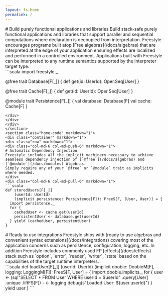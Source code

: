 ```yaml
---
layout: fs-home
permalink: /
---
```

<section class="home-code" markdown="1">
<div class="container" markdown="1">
<div class="row" markdown="1">
<div class="col-md-6" markdown="1">
# Build purely functional applications and libraries
Build stack-safe purely functional applications and libraries that support parallel and sequential computations where declaration is decoupled from interpretation.
Freestyle encourages programs built atop [Free algebras](/docs/algebras) that are interpreted at the edge of your application ensuring effects are localized and performed in a controlled environment.
Applications built with Freestyle can be interpreted to any runtime semantics supported by the interpreter target type.
</div>
<div class="col-md-6" markdown="1">
```scala
import freestyle._

@free trait Database[F[_]] {
  def get(id: UserId): Oper.Seq[User]
}

@free trait Cache[F[_]] {
  def get(id: UserId): Oper.Seq[User]
}

@module trait Persistence[F[_]] {
  val database: Database[F]
  val cache: Cache[F]
}
```
</div>
</div>
</div>
</section>
<section class="home-code" markdown="1">
<div class="container" markdown="1">
<div class="row" markdown="1">
<div class="col-md-6 col-md-push-6" markdown="1">
# Automatic Dependency Injection
Freestyle includes all the implicit machinery necessary to achieve seamless dependency injection of [`@free`](/docs/algebras) and [`@module`](/docs/modules) Algebras.
Simply require any of your `@free` or `@module` trait as implicits where needed.
</div>
<div class="col-md-6 col-md-pull-6" markdown="1">
```scala
def storedUsers[F[_]]
    (userId: UserId)
    (implicit persistence: Persistence[F]): FreeS[F, (User, User)] = {
  import persistence._
  for {
    cachedUser <- cache.get(userId)
    persistentUser <- database.get(userId)
  } yield (cachedUser, persistentUser)
}
```
</div>
</div>
</div>
</section>
<section class="home-code" markdown="1">
<div class="container" markdown="1">
<div class="row" markdown="1">
<div class="col-md-6" markdown="1">
# Ready to use integrations
Freestyle ships with [ready to use algebras and convenient syntax extensions](/docs/integrations) covering most of the application concerns such as persistence, configuration, logging, etc.
In addition Freestyle includes commonly used FP [effects](/docs/effects) stack such as `option`, `error`, `reader`, `writer`, `state` based on the capabilities of
the target runtime interpreters.

</div>
<div class="col-md-6" markdown="1">
```scala
def loadUser[F[_]]
  (userId: UserId)
  (implicit 
    doobie: DoobieM[F], 
    logging: LoggingM[F]): FreeS[F, User] = {
    import doobie.implicits._
    for {
      user <- (sql"SELECT * FROM User WHERE userId = $userId"
                .query[User]
                .unique
                .liftFS[F])
      - <- logging.debug(s"Loaded User: ${user.userId}")
    } yield user
}
```
</div>
</div>
</div>
</section>
